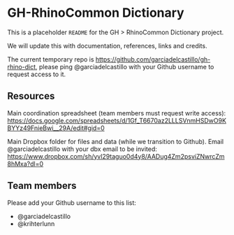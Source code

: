 # GH-RhinoCommon Dictionary

This is a placeholder `README` for the GH > RhinoCommon Dictionary project.

We will update this with documentation, references, links and credits.

The current temporary repo is https://github.com/garciadelcastillo/gh-rhino-dict, please ping @garciadelcastillo with your Github username to request access to it.


## Resources

Main coordination spreadsheet (team members must request write access):
https://docs.google.com/spreadsheets/d/1Gf_T6670az2LLLSVnmHSDwO9KBYYz49FnieBwi__29A/edit#gid=0

Main Dropbox folder for files and data (while we transition to Github). Email @garciadelcastillo with your dbx email to be invited:
https://www.dropbox.com/sh/yvl29taguo0d4y8/AADug4Zm2psviZNwrcZm8hMxa?dl=0


## Team members

Please add your Github username to this list:

- @garciadelcastillo
- @krihterlunn
